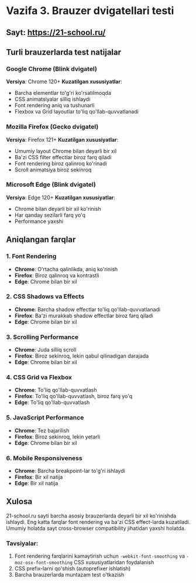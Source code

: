 # Vazifa 3. Brauzer dvigatellari testi

## Sayt: https://21-school.ru/

## Turli brauzerlarda test natijalar

### Google Chrome (Blink dvigatel)
**Versiya**: Chrome 120+
**Kuzatilgan xususiyatlar**:
- Barcha elementlar to'g'ri ko'rsatilmoqda
- CSS animatsiyalar silliq ishlaydi
- Font rendering aniq va tushunarli
- Flexbox va Grid layoutlar to'liq qo'llab-quvvatlanadi

### Mozilla Firefox (Gecko dvigatel)
**Versiya**: Firefox 121+
**Kuzatilgan xususiyatlar**:
- Umumiy layout Chrome bilan deyarli bir xil
- Ba'zi CSS filter effectlar biroz farq qiladi
- Font rendering biroz qalinroq ko'rinadi
- Scroll animatsiya biroz sekinroq

### Microsoft Edge (Blink dvigatel)
**Versiya**: Edge 120+
**Kuzatilgan xususiyatlar**:
- Chrome bilan deyarli bir xil ko'rinish
- Har qanday sezilarli farq yo'q
- Performance yaxshi

## Aniqlangan farqlar

### 1. Font Rendering
- **Chrome**: O'rtacha qalinlikda, aniq ko'rinish
- **Firefox**: Biroz qalinroq va kontrastli
- **Edge**: Chrome bilan bir xil

### 2. CSS Shadows va Effects
- **Chrome**: Barcha shadow effectlar to'liq qo'llab-quvvatlanadi
- **Firefox**: Ba'zi murakkab shadow effectlar biroz farq qiladi
- **Edge**: Chrome bilan bir xil

### 3. Scrolling Performance
- **Chrome**: Juda silliq scroll
- **Firefox**: Biroz sekinroq, lekin qabul qilinadigan darajada
- **Edge**: Chrome bilan bir xil

### 4. CSS Grid va Flexbox
- **Chrome**: To'liq qo'llab-quvvatlash
- **Firefox**: To'liq qo'llab-quvvatlash, biroz farq yo'q
- **Edge**: To'liq qo'llab-quvvatlash

### 5. JavaScript Performance
- **Chrome**: Tez bajarilish
- **Firefox**: Biroz sekinroq, lekin yetarli
- **Edge**: Chrome bilan bir xil

### 6. Mobile Responsiveness
- **Chrome**: Barcha breakpoint-lar to'g'ri ishlaydi
- **Firefox**: Bir xil natija
- **Edge**: Bir xil natija

## Xulosa

21-school.ru sayti barcha asosiy brauzerlarda deyarli bir xil ko'rinishda ishlaydi. Eng katta farqlar font rendering va ba'zi CSS effect-larda kuzatiladi. Umumiy holatda sayt cross-browser compatibility jihatidan yaxshi holatda.

### Tavsiyalar:
1. Font rendering farqlarini kamaytirish uchun `-webkit-font-smoothing` va `-moz-osx-font-smoothing` CSS xususiyatlaridan foydalanish
2. CSS prefix-larni qo'shish (autoprefixer ishlatish)
3. Barcha brauzerlarda muntazam test o'tkazish